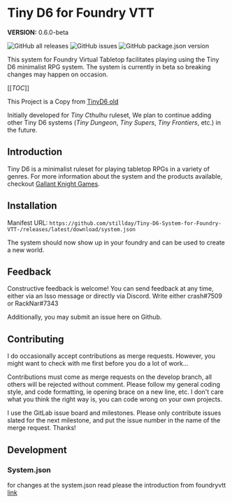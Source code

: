 # Tiny D6 for Foundry VTT

**VERSION:** 0.6.0-beta

![GitHub all releases](https://img.shields.io/github/downloads/stillday/Tiny-D6-System-for-Foundry-VTT-/total?style=for-the-badge)
![GitHub issues](https://img.shields.io/github/issues/stillday/Tiny-D6-System-for-Foundry-VTT-?style=for-the-badge)
![GitHub package.json version](https://img.shields.io/github/package-json/v/stillday/Tiny-D6-System-for-Foundry-VTT-?style=for-the-badge)

This system for Foundry Virtual Tabletop facilitates playing using the Tiny D6 minimalist RPG system. The system is currently in beta so breaking changes may happen on occasion.

[[_TOC_]]

This Project is a Copy from [TinyD6 old](https://gitlab.com/architech99/foundry-tinyd6)

Initially developed for <cite>Tiny Cthulhu</cite> ruleset, We plan to continue adding other Tiny D6 systems (<cite>Tiny Dungeon</cite>, <cite>Tiny Supers</cite>, <cite>Tiny Frontiers</cite>, etc.) in the future.

## Introduction

Tiny D6 is a minimalist ruleset for playing tabletop RPGs in a variety of genres. For more information about the system and the products available, checkout [Gallant Knight Games](https://www.gallantknightgames.com/tinyd6/).

## Installation

Manifest URL: `https://github.com/stillday/Tiny-D6-System-for-Foundry-VTT-/releases/latest/download/system.json`

The system should now show up in your foundry and can be used to create a new world.

## Feedback

Constructive feedback is welcome! You can send feedback at any time, either via an Isso message or directly via Discord.
Write either crash#7509 or RackNar#7343

Additionally, you may submit an issue here on Github.

## Contributing

I do occasionally accept contributions as merge requests.  However, you might want to check with me first
before you do a lot of work...

Contributions must come as merge requests on the develop branch, all others will be rejected without comment. Please follow my general coding style, and code formatting, ie opening brace on a new line, etc.  I don't care what 
you think the right way is, you can code wrong on your own projects.

I use the GitLab issue board and milestones.  Please only contribute issues slated for the next milestone, and put
the issue number in the name of the merge request.  Thanks!

## Development
### System.json
for changes at the system.json read please the introduction from foundryvtt [link](https://foundryvtt.com/article/manifest-migration-guide/)
